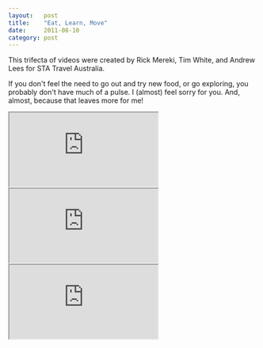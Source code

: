 ```yaml
---
layout:   post
title:    "Eat, Learn, Move"
date:     2011-08-10
category: post
---
```


This trifecta of videos were created by Rick Mereki, Tim White, and Andrew Lees for STA Travel Australia.

If you don't feel the need to go out and try new food, or go exploring, you probably don't have much of a pulse. I (almost) feel sorry for you. And, almost, because that leaves more for me!

<div class="video-container">
  <iframe src="http://player.vimeo.com/video/27243869?title=0&amp;byline=0&amp;portrait=0&amp;color=07d0eb"></iframe>
</div>

<div class="divider">
  <span class="divider__shape-01"></span>
  <span class="divider__shape-02"></span>
  <span class="divider__shape-03"></span>
  <span class="divider__shape-04"></span>
</div>

<div class="video-container">
  <iframe src="http://player.vimeo.com/video/27244727?title=0&amp;byline=0&amp;portrait=0&amp;color=07d0eb"></iframe>
</div>

<div class="divider">
  <span class="divider__shape-01"></span>
  <span class="divider__shape-02"></span>
  <span class="divider__shape-03"></span>
  <span class="divider__shape-04"></span>
</div>

<div class="video-container">
  <iframe src="http://player.vimeo.com/video/27246366?title=0&amp;byline=0&amp;portrait=0&amp;color=07d0eb"></iframe>
</div>